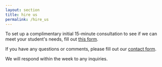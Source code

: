 ```yaml
---
layout: section
title: hire us
permalink: /hire_us
---
```

<!-- {% include sections/last_post.html last_post=site.tutorials.last%}
{% include sections/items_except_last.html items=site.tutorials%} -->

To set up a complimentary initial 15-minute consultation to see if we can meet your student's needs, fill out [this form](https://forms.gle/aUdX4RKzSs1UeN9A9). 

If you have any questions or comments, please fill out our [contact form](https://forms.gle/HxEDmhv3m6EyRYxD7). 

We will respond within the week to any inquiries. 
